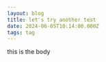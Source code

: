 ```yaml
---
layout: blog
title: let's try another test
date: 2024-06-05T10:14:00.000Z
tags: tag
---
```

this is the body
